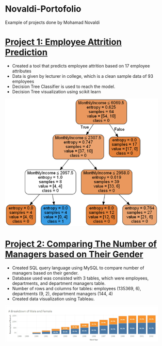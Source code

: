# Novaldi-Portofolio
Example of projects done by Mohamad Novaldi

# [Project 1: Employee Attrition Prediction](https://github.com/novaldi21/ds_attrition_project)
* Created a tool that predicts employee attrition based on 17 employee attributes
* Data is given by lecturer in college, which is a clean sample data of 93 employees
* Decision Tree Classifier is used to reach the model. 
* Decision Tree visualization using scikit learn

![](/images/attrition.png)

# [Project 2: Comparing The Number of Managers based on Their Gender](https://github.com/novaldi21/ds_sql_project)
* Created SQL query language using MySQL to compare number of managers based on their gender.
* Database used was consisted with 3 tables, which were employees, departments, and department managers table.
* Number of rows and columns for tables: employees (135369, 6), departments (9, 2), department managers (144, 4)
* Created data visualization using Tableau.

![](/images/task_visualization.png)
